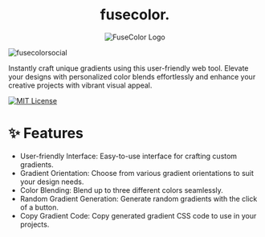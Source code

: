 
<h1 align="center">fusecolor.</h1>

<p align="center">
  <img src="https://github.com/vishnu1002/fuse-color/assets/145321614/49b3d8a3-0bcb-4637-be34-420a51964b27" alt="FuseColor Logo">
</p>

![fusecolorsocial](https://github.com/vishnu1002/fuse-color/assets/145321614/1c1f5150-0519-4c55-97f5-9c46ee382e36)

Instantly craft unique gradients using this user-friendly web tool. Elevate your designs with personalized color blends effortlessly and enhance your creative projects with vibrant visual appeal.

[![MIT License](https://img.shields.io/badge/License-MIT-blue.svg)](https://choosealicense.com/licenses/mit/)

# ✨ Features
- User-friendly Interface: Easy-to-use interface for crafting custom gradients.
- Gradient Orientation: Choose from various gradient orientations to suit your design needs.
- Color Blending: Blend up to three different colors seamlessly.
- Random Gradient Generation: Generate random gradients with the click of a button.
- Copy Gradient Code: Copy generated gradient CSS code to use in your projects.
